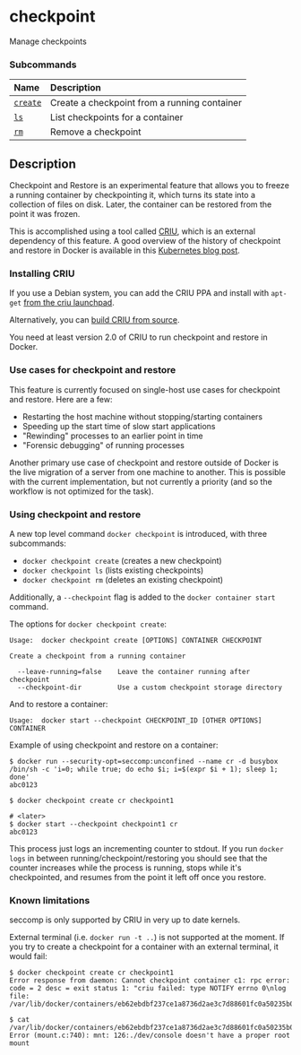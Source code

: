 # checkpoint

<!---MARKER_GEN_START-->
Manage checkpoints

### Subcommands

| Name                             | Description                                  |
|:---------------------------------|:---------------------------------------------|
| [`create`](checkpoint_create.md) | Create a checkpoint from a running container |
| [`ls`](checkpoint_ls.md)         | List checkpoints for a container             |
| [`rm`](checkpoint_rm.md)         | Remove a checkpoint                          |



<!---MARKER_GEN_END-->

## Description

Checkpoint and Restore is an experimental feature that allows you to freeze a running
container by checkpointing it, which turns its state into a collection of files
on disk. Later, the container can be restored from the point it was frozen.

This is accomplished using a tool called [CRIU](https://criu.org), which is an
external dependency of this feature. A good overview of the history of
checkpoint and restore in Docker is available in this
[Kubernetes blog post](https://kubernetes.io/blog/2015/07/how-did-quake-demo-from-dockercon-work/).

### Installing CRIU

If you use a Debian system, you can add the CRIU PPA and install with `apt-get`
[from the criu launchpad](https://launchpad.net/~criu/+archive/ubuntu/ppa).

Alternatively, you can [build CRIU from source](https://criu.org/Installation).

You need at least version 2.0 of CRIU to run checkpoint and restore in Docker.

### Use cases for checkpoint and restore

This feature is currently focused on single-host use cases for checkpoint and
restore. Here are a few:

- Restarting the host machine without stopping/starting containers
- Speeding up the start time of slow start applications
- "Rewinding" processes to an earlier point in time
- "Forensic debugging" of running processes

Another primary use case of checkpoint and restore outside of Docker is the live
migration of a server from one machine to another. This is possible with the
current implementation, but not currently a priority (and so the workflow is
not optimized for the task).

### Using checkpoint and restore

A new top level command `docker checkpoint` is introduced, with three subcommands:

- `docker checkpoint create` (creates a new checkpoint)
- `docker checkpoint ls` (lists existing checkpoints)
- `docker checkpoint rm` (deletes an existing checkpoint)

Additionally, a `--checkpoint` flag is added to the `docker container start` command.

The options for `docker checkpoint create`:

```console
Usage:  docker checkpoint create [OPTIONS] CONTAINER CHECKPOINT

Create a checkpoint from a running container

  --leave-running=false    Leave the container running after checkpoint
  --checkpoint-dir         Use a custom checkpoint storage directory
```

And to restore a container:

```console
Usage:  docker start --checkpoint CHECKPOINT_ID [OTHER OPTIONS] CONTAINER
```

Example of using checkpoint and restore on a container:

```console
$ docker run --security-opt=seccomp:unconfined --name cr -d busybox /bin/sh -c 'i=0; while true; do echo $i; i=$(expr $i + 1); sleep 1; done'
abc0123

$ docker checkpoint create cr checkpoint1

# <later>
$ docker start --checkpoint checkpoint1 cr
abc0123
```

This process just logs an incrementing counter to stdout. If you run `docker logs`
in between running/checkpoint/restoring you should see that the counter
increases while the process is running, stops while it's checkpointed, and
resumes from the point it left off once you restore.

### Known limitations

seccomp is only supported by CRIU in very up to date kernels.

External terminal (i.e. `docker run -t ..`) is not supported at the moment.
If you try to create a checkpoint for a container with an external terminal,
it would fail:

```console
$ docker checkpoint create cr checkpoint1
Error response from daemon: Cannot checkpoint container c1: rpc error: code = 2 desc = exit status 1: "criu failed: type NOTIFY errno 0\nlog file: /var/lib/docker/containers/eb62ebdbf237ce1a8736d2ae3c7d88601fc0a50235b0ba767b559a1f3c5a600b/checkpoints/checkpoint1/criu.work/dump.log\n"

$ cat /var/lib/docker/containers/eb62ebdbf237ce1a8736d2ae3c7d88601fc0a50235b0ba767b559a1f3c5a600b/checkpoints/checkpoint1/criu.work/dump.log
Error (mount.c:740): mnt: 126:./dev/console doesn't have a proper root mount
```
